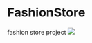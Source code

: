 # FashionStore
fashion store project
![](https://github.com/PoussyAyman/FashionStore/assets/112729185/741300d5-d3ce-4e41-86ee-a228727dae9a)
